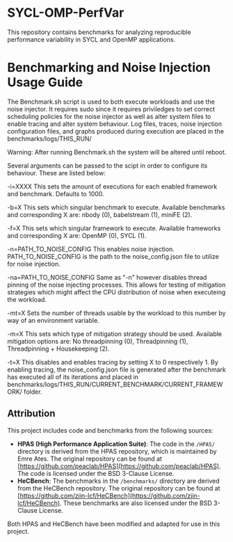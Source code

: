 # SYCL-OMP-PerfVar

This repository contains benchmarks for analyzing reproducible performance variability in SYCL and OpenMP applications.

# Benchmarking and Noise Injection Usage Guide

The Benchmark.sh script is used to both execute workloads and use the noise injector. It requires sudo since it requires priviledges to set correct scheduling policies for the noise injector as well as alter system files to enable tracing and alter system behaviour. Log files, traces, noise injection configuration files, and graphs produced during execution are placed in the benchmarks/logs/THIS_RUN/

Warning: After running Benchmark.sh the system will be altered until reboot.

Several arguments can be passed to the scipt in order to configure its behaviour. These are listed below:

-i=XXXX This sets the amount of executions for each enabled framework and benchmark. Defaults to 1000.

-b=X This sets which singular benchmark to execute. Available benchmarks and corresponding X are: nbody (0), babelstream (1), miniFE (2).

-f=X This sets which singular framework to execute. Available frameworks and corresponding X are: OpenMP (0), SYCL (1).

-n=PATH_TO_NOISE_CONFIG This enables noise injection. PATH_TO_NOISE_CONFIG is the path to the noise_config.json file to utilize for noise injection. 

-na=PATH_TO_NOISE_CONFIG Same as "-n" however disables thread pinning of the noise injecting processes. This allows for testing of mitigation strategies which might affect the CPU distribution of noise when executeing the workload.

-mt=X Sets the number of threads usable by the workload to this number by way of an environment variable.

-m=X This sets which type of mitigation strategy should be used. Available mitigation options are: No threadpinning (0), Threadpinning (1), Threadpinning + Housekeeping (2).

-t=X This disables and enables tracing by setting X to 0 respectively 1. By enabling tracing, the noise_config.json file is generated after the benchmark has executed all of its iterations and placed in benchmarks/logs/THIS_RUN/CURRENT_BENCHMARK/CURRENT_FRAMEWORK/ folder.

## Attribution

This project includes code and benchmarks from the following sources:

- **HPAS (High Performance Application Suite)**: The code in the `/HPAS/` directory is derived from the HPAS repository, which is maintained by Emre Ates. The original repository can be found at [https://github.com/peaclab/HPAS](https://github.com/peaclab/HPAS). The code is licensed under the BSD 3-Clause License. 
- **HeCBench**: The benchmarks in the `/benchmarks/` directory are derived from the HeCBench repository. The original repository can be found at [https://github.com/zjin-lcf/HeCBench](https://github.com/zjin-lcf/HeCBench). These benchmarks are also licensed under the BSD 3-Clause License.

Both HPAS and HeCBench have been modified and adapted for use in this project.


